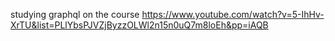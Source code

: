 studying graphql on the course https://www.youtube.com/watch?v=5-IhHv-XrTU&list=PLlYbsPJVZjByzzOLWl2n15n0uQ7m8loEh&pp=iAQB
